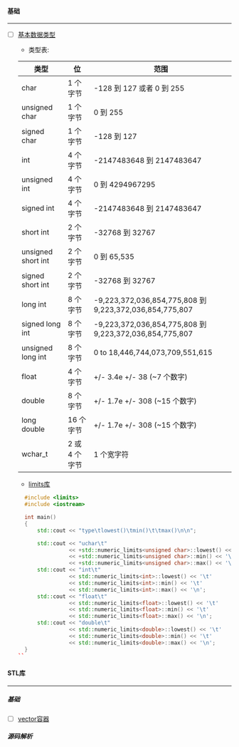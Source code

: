 #### 基础
----------------------------------------------------------------------------------------------------------------------
  - [ ] [基本数据类型](https://www.runoob.com/cplusplus/cpp-data-types.html)
    - 类型表:
    
    |类型	|位	|范围|
    | --- | --- | --- |
    |char	|1 个字节	|-128 到 127 或者 0 到 255|
    |unsigned char	|1 个字节	|0 到 255|
    |signed char|	1 个字节	|-128 到 127|
    |int	|4 个字节|	-2147483648 到 2147483647|
    |unsigned int	|4 个字节|	0 到 4294967295|
    |signed int|	4 个字节|	-2147483648 到 2147483647|
    |short int	| 2 个字节|	-32768 到 32767|
    |unsigned short int	|2 个字节|	0 到 65,535|
    |signed short int|	2 个字节|	-32768 到 32767|
    |long int|	8 个字节	|-9,223,372,036,854,775,808 到 9,223,372,036,854,775,807|
    |signed long int|	8 个字节	|-9,223,372,036,854,775,808 到 9,223,372,036,854,775,807||
    |unsigned long int|	8 个字节|	0 to 18,446,744,073,709,551,615|
    |float	|4 个字节	|+/- 3.4e +/- 38 (~7 个数字)||
    |double	|8 个字节	|+/- 1.7e +/- 308 (~15 个数字)|
    |long double	|16 个字节|	+/- 1.7e +/- 308 (~15 个数字)|
    |wchar_t	|2 或 4 个字节|1 个宽字符|
    
    - [limits库](https://en.cppreference.com/w/cpp/types/numeric_limits)
    
    ```C++
      #include <limits>
      #include <iostream>

      int main() 
      {
          std::cout << "type\tlowest()\tmin()\t\tmax()\n\n";

          std::cout << "uchar\t"
                    << +std::numeric_limits<unsigned char>::lowest() << '\t' << '\t'
                    << +std::numeric_limits<unsigned char>::min() << '\t' << '\t'
                    << +std::numeric_limits<unsigned char>::max() << '\n';
          std::cout << "int\t"
                    << std::numeric_limits<int>::lowest() << '\t'
                    << std::numeric_limits<int>::min() << '\t'
                    << std::numeric_limits<int>::max() << '\n';
          std::cout << "float\t"
                    << std::numeric_limits<float>::lowest() << '\t'
                    << std::numeric_limits<float>::min() << '\t'
                    << std::numeric_limits<float>::max() << '\n';
          std::cout << "double\t"
                    << std::numeric_limits<double>::lowest() << '\t'
                    << std::numeric_limits<double>::min() << '\t'
                    << std::numeric_limits<double>::max() << '\n';
      }
    ``
#### STL库
---------------------------------------------------------------------------------------------------------------
##### 基础
 - [ ] [vector容器](https://www.runoob.com/w3cnote/cpp-vector-container-analysis.html)

##### 源码解析
